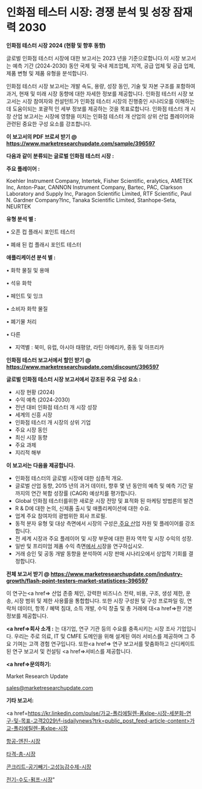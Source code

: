 # 인화점 테스터 시장: 경쟁 분석 및 성장 잠재력 2030

<strong>인화점 테스터 시장 2024 (현황 및 향후 동향)</strong>

글로벌 인화점 테스터 시장에 대한 보고서는 2023 년을 기준으로합니다.이 시장 보고서는 예측 기간 (2024-2030) 동안 국제 및 국내 제조업체, 지역, 공급 업체 및 공급 업체, 제품 변형 및 제품 유형을 분석합니다.

인화점 테스터 시장 보고서는 개발 속도, 용량, 성장 동인, 기술 및 자본 구조를 포함하여 과거, 현재 및 미래 시장 동향에 대한 자세한 정보를 제공합니다. 인화점 테스터 시장 보고서는 시장 참여자와 컨설턴트가 인화점 테스터 시장의 진행중인 시나리오를 이해하는 데 도움이되는 포괄적 인 세부 정보를 제공하는 것을 목표로합니다. 인화점 테스터 개 시장 산업 보고서는 시장에 영향을 미치는 인화점 테스터 개 산업의 상위 산업 플레이어와 관련된 중요한 구성 요소를 강조합니다.



<strong>이 보고서의 PDF 브로셔 받기 @ <a href=https://www.marketresearchupdate.com/sample/396597>https://www.marketresearchupdate.com/sample/396597</a></strong>



<strong>다음과 같이 분류되는 글로벌 인화점 테스터 시장 :</strong>



<strong>주요 플레이어 :</strong>

Koehler Instrument Company, Intertek, Fisher Scientific, eralytics, AMETEK Inc, Anton-Paar, CANNON Instrument Company, Bartec, PAC, Clarkson Laboratory and Supply Inc, Paragon Scientific Limited, RTF Scientific, Paul N. Gardner Company?Inc, Tanaka Scientific Limited, Stanhope-Seta, NEURTEK



<strong>유형 분석 별 :</strong>

• 오픈 컵 플래시 포인트 테스터

• 폐쇄 된 컵 플래시 포인트 테스터



<strong>애플리케이션 분석 별 :</strong>

• 화학 물질 및 용매

• 석유 화학

• 페인트 및 잉크

• 소비자 화학 물질

• 폐기물 처리

• 다른

<ul>
  <li>지역별 : 북미, 유럽, 아시아 태평양, 라틴 아메리카, 중동 및 아프리카</li>
</ul>


<strong>인화점 테스터 보고서에서 할인 받기 @ <a href=https://www.marketresearchupdate.com/discount/396597>https://www.marketresearchupdate.com/discount/396597</a></strong>



<strong>글로벌 인화점 테스터 시장 보고서에서 강조된 주요 구성 요소 :</strong>
<ul>
  <li>시장 현황 (2024)</li>
  <li>수익 예측 (2024-2030)</li>
  <li>전년 대비 인화점 테스터 개 시장 성장</li>
  <li>세계의 신흥 시장</li>
  <li>인화점 테스터 개 시장의 상위 기업</li>
  <li>주요 시장 동인</li>
  <li>최신 시장 동향</li>
  <li>주요 과제</li>
  <li>지리적 해부</li>
</ul>


<strong>이 보고서는 다음을 제공합니다.</strong>
<ul>
  <li>인화점 테스터의 글로벌 시장에 대한 심층적 개요.</li>
  <li>글로벌 산업 동향, 2015 년의 과거 데이터, 향후 몇 년 동안의 예측 및 예측 기간 말까지의 연간 복합 성장률 (CAGR) 예상치를 평가합니다.</li>
  <li>Global 인화점 테스터를위한 새로운 시장 전망 및 표적화 된 마케팅 방법론의 발견</li>
  <li>R &amp; D에 대한 논의, 신제품 출시 및 애플리케이션에 대한 수요.</li>
  <li>업계 주요 참여자의 광범위한 회사 프로필.</li>
  <li>동적 분자 유형 및 대상 측면에서 시장의 구성은<a href=> 주요 산</a>업 자원 및 플레이어를 강조합니다.</li>
  <li>전 세계 시장과 주요 플레이어 및 시장 부문에 대한 환자 역학 및 시장 수익의 성장.</li>
  <li>일반 및 프리미엄 제품 수익 측면<a href=>에서 시</a>장을 연구하십시오.</li>
  <li>거래 승인 및 공동 개발 동향을 분석하여 시장 판매 시나리오에서 상업적 기회를 결정합니다.</li>
</ul>



<strong>전체 보고서 받기 @ <a href=https://www.marketresearchupdate.com/industry-growth/flash-point-testers-market-statistices-396597>https://www.marketresearchupdate.com/industry-growth/flash-point-testers-market-statistices-396597</a></strong>

이 연구는<a href=> 산업 존중</a> 체인, 강력한 비즈니스 전략, 비용, 구조, 생성 제한, 운송, 시장 범위 및 제한 사용률을 통합합니다. 또한 시장 구성원 및 구성 프로파일 링, 연락처 데이터, 항목 / 혜택 침대, 소득 개발, 수익 창출 및 총 거래에 대<a href=>한 기본 </a>정보를 제공합니다.



<strong><a href=>회사 소</a>개 :</strong>
는 대기업, 연구 기관 등의 수요를 충족시키는 시장 조사 기업입니다. 우리는 주로 의료, IT 및 CMFE 도메인을 위해 설계된 여러 서비스를 제공하며 그 주요 기여는 고객 경험 연구입니다. 또한<a href=> 연구 보</a>고서를 맞춤화하고 신디케이트 된 연구 보고서 및 컨설팅 <a href=>서비스</a>를 제공합니다.



<strong><a href=>문의하기:</a></strong>

Market Research Update

sales@marketresearchupdate.com



<strong>기타 보고서:</strong>

<a href=https://kr.linkedin.com/pulse/가교-폴리에틸렌-폼xlpe-시장-세분화-연구-및-목표-고객2029년-isdailynews?trk=public_post_feed-article-content>가교-폴리에틸렌-폼xlpe-시장</a>

<a href=https://www.linkedin.com/pulse/항공-엔진-시장-규모-및-성장-2023-survey-spotlight-pro-24-analysis-gasff/>항공-엔진-시장</a>

<a href=https://www.linkedin.com/pulse/타격-총-시장-진입-전략-및-위험-평가2029년-market-matrix-musings-analysis-umhyf/>타격-총-시장</a>

<a href=https://www.linkedin.com/pulse/콘크리트-공기빼기-고성능감수제-시장-현재-및-미래-성장-2029-data-dive-diaries-24-analysis-cakcf/>콘크리트-공기빼기-고성능감수제-시장</a>

<a href=https://www.linkedin.com/pulse/전기-수도-펌프-시장-동향-및-성장-전망-analytics-alchemy-360-analysis-uwq1c/>전기-수도-펌프-시장</a>"

